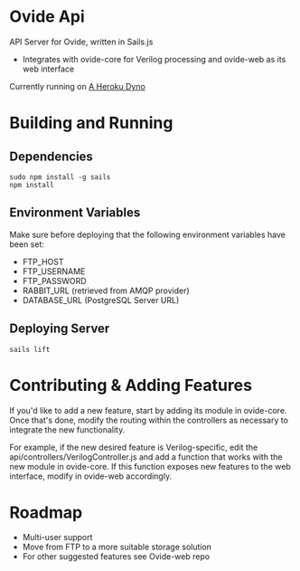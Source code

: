 # Ovide Api

API Server for Ovide, written in Sails.js

- Integrates with ovide-core for Verilog processing and ovide-web as its web interface

Currently running on [A Heroku Dyno](http://ovide-api.herokuapp.com)

# Building and Running

## Dependencies
```
sudo npm install -g sails
npm install
```

## Environment Variables
Make sure before deploying that the following environment variables have been set:

- FTP_HOST
- FTP_USERNAME
- FTP_PASSWORD
- RABBIT_URL (retrieved from AMQP provider)
- DATABASE_URL (PostgreSQL Server URL)


## Deploying Server
```
sails lift
```



# Contributing & Adding Features
If you'd like to add a new feature, start by adding its module in ovide-core. Once that's done, modify the routing within the controllers as necessary to integrate the new functionality. 

For example, if the new desired feature is Verilog-specific, edit the api/controllers/VerilogController.js and add a function that works with the new module in ovide-core. If this function exposes new features to the web interface, modify in ovide-web accordingly.

# Roadmap
- Multi-user support
- Move from FTP to a more suitable storage solution
- For other suggested features see Ovide-web repo
